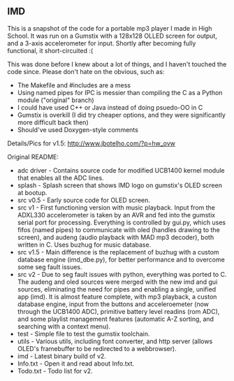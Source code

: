 ## IMD

This is a snapshot of the code for a portable mp3 player I made in High School. It was run on a Gumstix with a 128x128 OLLED screen for output, and a 3-axis accelerometer for input. Shortly after becoming fully functional, it short-circuited :(

This was done before I knew about a lot of things, and I haven't touched the code since. Please don't hate on the obvious, such as:

 - The Makefile and #includes are a mess
 - Using named pipes for IPC is messier than compiling the C as a Python module ("original" branch)
 - I could have used C++ or Java instead of doing psuedo-OO in C
 - Gumstix is overkill (I did try cheaper options, and they were significantly more difficult back then)
 - Should've used Doxygen-style comments

Details/Pics for v1.5: http://www.jbotelho.com/?p=hw_ovw


Original README:

* adc driver - Contains source code for modified UCB1400 kernel module that enables all the ADC lines.
* splash - Splash screen that shows IMD logo on gumstix's OLED screen at bootup.
* src v0.5 - Early source code for OLED screen.
* src v1 - First functioning version with music playback. Input from the ADXL330 accelerometer is taken by an AVR and fed into the gumstix serial port for processing. Everything is controlled by gui.py, which uses fifos (named pipes) to communicate with oled (handles drawing to the screen), and audeng (audio playback with MAD mp3 decoder), both written in C. Uses buzhug for music database.
* src v1.5 - Main difference is the replacement of buzhug with a custom database engine (imd_dbe.py), for better performance and to overcome some seg fault issues.
* src v2 - Due to seg fault issues with python, everything was ported to C. The audeng and oled sources were merged with the new imd and gui sources, eliminating the need for pipes and enabling a single, unified app (imd). It is almost feature complete, with mp3 playback, a custon database engine, input from the buttons and acceleroemeter (now through the UCB1400 ADC), primitive battery level readins (rom ADC), and some playlist management features (automatic A-Z sorting, and searching with a context menu).
* test - Simple file to test the gumstix toolchain.
* utils - Various utils, including font converter, and http server (allows OLED's framebuffer to be redirected to a webbrowser).
* imd - Latest binary build of v2.
* Info.txt - Open it and read about Info.txt.
* Todo.txt - Todo list for v2.
